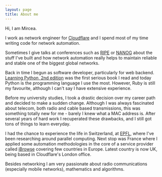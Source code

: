 ```yaml
---
layout: page
title: About me
---
```

 
Hi, I am Mircea.
 
I work as network engineer for [Cloudflare](https://www.cloudflare.com) and I spend most of my time writing code for network automation.
 
Sometimes I give talks at conferences such as [RIPE](https://ripe72.ripe.net/presentations/58-RIPE72-Network-Automation-with-Salt-and-NAPALM-Mircea-Ulinic-CloudFlare.pdf) or [NANOG](https://www.nanog.org/sites/default/files/NANOG68%20Network%20Automation%20with%20Salt%20and%20NAPALM%20Mircea%20Ulinic%20Cloudflare%20(1).pdf) about the stuff I've built and how network automation really helps to maintain reliable and stable one of the biggest global networks.
 
Back in time I begun as software developer, particularly for web backend. [Learning Python, 2nd edition](http://shop.oreilly.com/product/9780596002817.do) was the first serious book I read and today Python is the programming language I use the most. However, Ruby is still my favourite, although I can't say I have extensive experience.
 
Before my university studies, I took a drastic decision over my career path and decided to make a sudden change. Although I was always fascinated about telecom, both radio and cable based transmissions, this was something totally new for me - barely I knew what a MAC address is. After several years of hard work I recuperated these drawbacks, and I still got tons of things to learn everyday.
 
I had the chance to experience the life in Switzerland, at [EPFL](http://epfl.ch/), where I've been researching around parallel computing. Next stop was France where I applied some automation methodologies in the core of a service provider called [iBrowse](http://www.ibrowse.com/) covering few countries in Europe. Latest country is now UK, being based in Cloudflare's London office.
 
Besides networking I am very passionate about radio communications (especially mobile networks), mathematics and algorithms.
